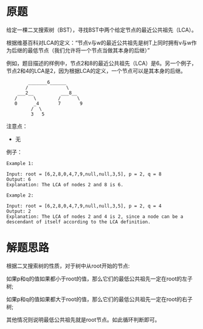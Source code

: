 # 原题
给定一棵二叉搜索树（BST），寻找BST中两个给定节点的最近公共祖先（LCA）。

根据维基百科对LCA的定义：“节点v与w的最近公共祖先是树T上同时拥有v与w作为后继的最低节点（我们允许将一个节点当做其本身的后继）”

例如，题目描述的样例中，节点2和8的最近公共祖先（LCA）是6。另一个例子，节点2和4的LCA是2，因为根据LCA的定义，一个节点可以是其本身的后继。

```
        _______6______
       /              \
    ___2__          ___8__
   /      \        /      \
   0      _4       7       9
         /  \
         3   5
```

注意点：

  - 无

例子：

```
Example 1:

Input: root = [6,2,8,0,4,7,9,null,null,3,5], p = 2, q = 8
Output: 6
Explanation: The LCA of nodes 2 and 8 is 6.

Example 2:

Input: root = [6,2,8,0,4,7,9,null,null,3,5], p = 2, q = 4
Output: 2
Explanation: The LCA of nodes 2 and 4 is 2, since a node can be a descendant of itself according to the LCA definition.
```

# 解题思路
根据二叉搜索树的性质，对于树中从root开始的节点: 

如果p和q的值如果都小于root的值，那么它们的最低公共祖先一定在root的左子树;

如果p和q的值如果都大于root的值，那么它们的最低公共祖先一定在root的右子树;

其他情况则说明最低公共祖先就是root节点。如此循环判断即可。

